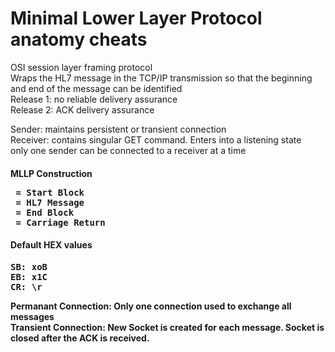 Minimal Lower Layer Protocol anatomy cheats
===================================

OSI session layer framing protocol<br>
Wraps the HL7 message in the TCP/IP transmission so that the beginning and end of the message can be identified<br> 
Release 1: no reliable delivery assurance<br>
Release 2: ACK delivery assurance<br>

Sender: maintains persistent or transient connection<br>
Receiver: contains singular GET command. Enters into a listening state<br>
only one sender can be connected to a receiver at a time<br>

<h4>MLLP Construction<h/h4>
<pre>
<SB> = Start Block
<Message> = HL7 Message
<EB> = End Block
<CR> = Carriage Return
</pre>

<h4>Default HEX values</h4>
<pre>
SB: xoB
EB: x1C
CR: \r
</pre>

Permanant Connection: Only one connection used to exchange all messages<br>
Transient Connection: New Socket is created for each message. Socket is closed after the ACK is received.<br> 













